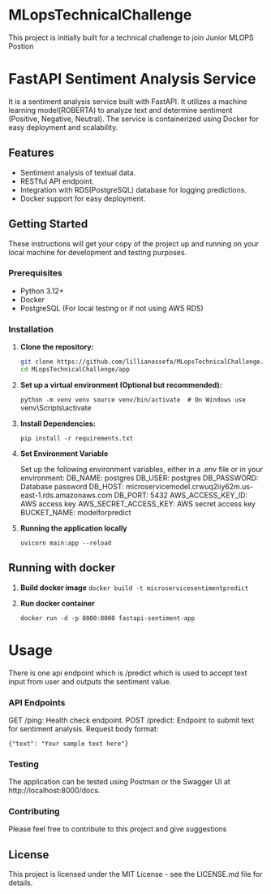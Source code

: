 # MLopsTechnicalChallenge
This project is initially built for a technical challenge to join Junior MLOPS Postion

# FastAPI Sentiment Analysis Service

It is a sentiment analysis service built with FastAPI. It utilizes a machine learning model(ROBERTA) to analyze text and determine sentiment (Positive, Negative, Neutral). The service is containerized using Docker for easy deployment and scalability.

## Features

- Sentiment analysis of textual data.
- RESTful API endpoint.
- Integration with RDS(PostgreSQL) database for logging predictions.
- Docker support for easy deployment.

## Getting Started

These instructions will get your copy of the project up and running on your local machine for development and testing purposes.

### Prerequisites

- Python 3.12+
- Docker
- PostgreSQL (For local testing or if not using AWS RDS)

### Installation

1. **Clone the repository:**

   ```bash
   git clone https://github.com/lillianassefa/MLopsTechnicalChallenge.git
   cd MLopsTechnicalChallenge/app

2. **Set up a virtual environment (Optional but recommended):**

   `python -m venv venv
    source venv/bin/activate  # On Windows use `venv\Scripts\activate`   `

3. **Install Dependencies:**

   `pip install -r requirements.txt`

4. **Set Environment Variable**

   Set up the following environment variables, either in a .env file or in   your environment:
    DB_NAME: postgres
    DB_USER: postgres
    DB_PASSWORD: Database password
    DB_HOST: microservicemodel.crwuq2iiy62m.us-east-1.rds.amazonaws.com
    DB_PORT: 5432
    AWS_ACCESS_KEY_ID: AWS access key
    AWS_SECRET_ACCESS_KEY: AWS secret access key
    BUCKET_NAME: modelforpredict

5. **Running the application locally**

   `uvicorn main:app --reload`

## Running with docker

1. **Build docker image**
   `docker build -t microservicesentimentpredict`

2. **Run docker container**

   `docker run -d -p 8000:8000 fastapi-sentiment-app`

# Usage

There is one api endpoint which is /predict which is used to accept text input from user and outputs the sentiment value.

### API Endpoints
GET /ping: Health check endpoint.
POST /predict: Endpoint to submit text for sentiment analysis.
Request body format:

`{"text": "Your sample text here"}`

### Testing 

The application can be tested using Postman or the Swagger UI at http://localhost:8000/docs.


### Contributing
Please feel free to contribute to this project and give suggestions


## License
This project is licensed under the MIT License - see the LICENSE.md file for details.